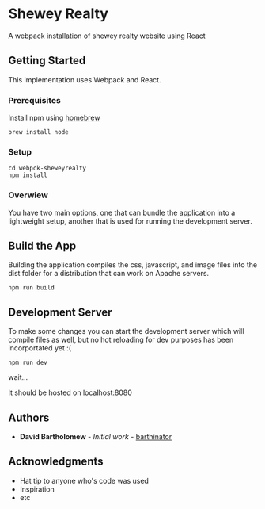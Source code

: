 # Shewey Realty

A webpack installation of shewey realty website using React

## Getting Started

This implementation uses Webpack and React.

### Prerequisites

Install npm using [homebrew](https://brew.sh/)

```
brew install node
```

### Setup

```
cd webpck-sheweyrealty
npm install
```

### Overwiew

You have two main options, one that can bundle the application into a lightweight setup, another that is used for running the development server.

## Build the App

Building the application compiles the css, javascript, and image files into the dist folder for a distribution that can work on Apache servers.

```
npm run build
```

## Development Server

To make some changes you can start the development server which will compile files as well, but no hot reloading for dev purposes has been incorportated yet :(

```
npm run dev
```

wait...

It should be hosted on localhost:8080


## Authors

* **David Bartholomew** - *Initial work* - [barthinator](https://github.com/barthinator)

## Acknowledgments

* Hat tip to anyone who's code was used
* Inspiration
* etc
